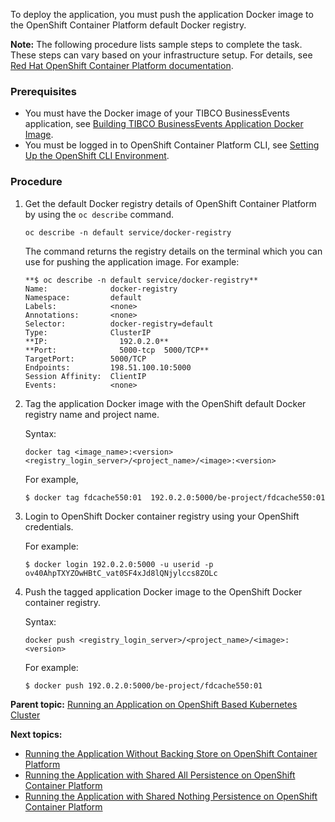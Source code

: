 To deploy the application, you must push the application Docker image to the OpenShift Container Platform default Docker registry.

**Note:** The following procedure lists sample steps to complete the task. These steps can vary based on your infrastructure setup. For details, see [Red Hat OpenShift Container Platform documentation](https://docs.openshift.com/container-platform).
### Prerequisites
-   You must have the Docker image of your TIBCO BusinessEvents application, see [Building TIBCO BusinessEvents Application Docker Image](Building%20TIBCO%20BusinessEvents%20Application%20Docker%20Image).
-   You must be logged in to OpenShift Container Platform CLI, see [Setting Up the OpenShift CLI Environment](Setting%20Up%20the%20OpenShift%20Container%20Platform%20CLI%20Environment).
### Procedure
1. Get the default Docker registry details of OpenShift Container Platform by using the `oc describe` command.

   ```
   oc describe -n default service/docker-registry
   ```

   The command returns the registry details on the terminal which you can use for pushing the application image. For example:

   ```
   **$ oc describe -n default service/docker-registry**
   Name:              docker-registry
   Namespace:         default
   Labels:            <none>
   Annotations:       <none>
   Selector:          docker-registry=default
   Type:              ClusterIP
   **IP:                192.0.2.0**
   **Port:              5000-tcp  5000/TCP**
   TargetPort:        5000/TCP
   Endpoints:         198.51.100.10:5000
   Session Affinity:  ClientIP
   Events:            <none>
   ```

2. Tag the application Docker image with the OpenShift default Docker registry name and project name.

   Syntax:

   ```
   docker tag <image_name>:<version> <registry_login_server>/<project_name>/<image>:<version>
   ```

   For example,

   ```
   $ docker tag fdcache550:01  192.0.2.0:5000/be-project/fdcache550:01
   ```

3. Login to OpenShift Docker container registry using your OpenShift credentials.

   For example:

   ```
   $ docker login 192.0.2.0:5000 -u userid -p ov40AhpTXYZOwHBtC_vat0SF4xJd8lQNjylccs8ZOLc
   ```

4. Push the tagged application Docker image to the OpenShift Docker container registry.

   Syntax:

   ```
   docker push <registry_login_server>/<project_name>/<image>:<version>
   ```

   For example:

   ```
   $ docker push 192.0.2.0:5000/be-project/fdcache550:01
   ```

**Parent topic:** [Running an Application on OpenShift Based Kubernetes Cluster](Running%20an%20Application%20on%20OpenShift%20Container%20Platform%20Based%20Kubernetes%20Cluster)

**Next topics:**  
* [Running the Application Without Backing Store on OpenShift Container Platform](Running%20the%20Application%20for%20No%20Backing%20Store%20on%20OpenShift%20Container%20Platform)
* [Running the Application with Shared All Persistence on OpenShift Container Platform](Running%20the%20Application%20for%20Shared%20All%20Persistence%20on%20OpenShift%20Container%20Platform)
* [Running the Application with Shared Nothing Persistence on OpenShift Container Platform](Running%20the%20Application%20with%20Shared%20Nothing%20Persistence%20on%20OpenShift%20Container%20Platform)

